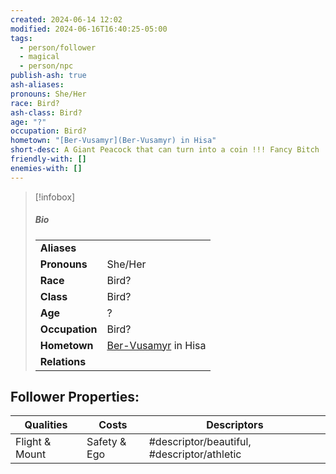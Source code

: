 ```yaml
---
created: 2024-06-14 12:02
modified: 2024-06-16T16:40:25-05:00
tags:
  - person/follower
  - magical
  - person/npc
publish-ash: true
ash-aliases: 
pronouns: She/Her
race: Bird?
ash-class: Bird?
age: "?"
occupation: Bird?
hometown: "[Ber-Vusamyr](Ber-Vusamyr) in Hisa"
short-desc: A Giant Peacock that can turn into a coin !!! Fancy Bitch
friendly-with: []
enemies-with: []
---
```


> [!infobox]
> ##### Bio
> |                |                  |
> | -------------- | ---------------- |
> |**Aliases**     |                 |
> |**Pronouns**    | She/Her           |
> |**Race**        | Bird?            |
> |**Class**         | Bird?            |
> |**Age**         | ?            |
> |**Occupation**  | Bird?        |
> |**Hometown**|[Ber-Vusamyr](Ber-Vusamyr) in Hisa|
> |**Relations**|  |
>
>
>
>
>

## Follower Properties:

| Qualities      | Costs        | Descriptors                                 |
| -------------- | ------------ | ------------------------------------------- |
| Flight & Mount | Safety & Ego | #descriptor/beautiful, #descriptor/athletic |
